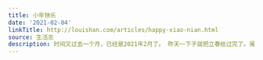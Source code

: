 ```yaml
---
title: 小年快乐
date: '2021-02-04'
linkTitle: http://louishan.com/articles/happy-xiao-nian.html
source: 生活志
description: 时间又过去一个月，已经是2021年2月了。 昨天一下子就把立春给过完了。虽然年还没有过，但是感觉一年是从立春开 [&#8230;]
---
```

